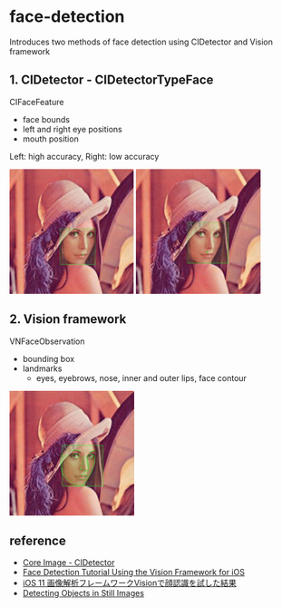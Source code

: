 # face-detection

Introduces two methods of face detection using CIDetector and Vision framework

## 1. CIDetector - CIDetectorTypeFace
CIFaceFeature
- face bounds
- left and right eye positions
- mouth position

Left: high accuracy,  Right: low accuracy

<img src="https://github.com/khhk10/face-detection/blob/master/images/lena_high.png" height="220"> <img src="https://github.com/khhk10/face-detection/blob/master/images/lena_low.png" height="220">

## 2. Vision framework
VNFaceObservation
- bounding box
- landmarks
  - eyes, eyebrows, nose, inner and outer lips, face contour

<img src="https://github.com/khhk10/face-detection/blob/master/images/lena_landmarks.png" height="220">

## reference

- [Core Image - CIDetector](https://developer.apple.com/documentation/coreimage/cidetector)
- [Face Detection Tutorial Using the Vision Framework for iOS](https://www.raywenderlich.com/1163620-face-detection-tutorial-using-the-vision-framework-for-ios)
- [iOS 11 画像解析フレームワークVisionで顔認識を試した結果](https://dev.classmethod.jp/smartphone/iphone/ios-11-vision/)
- [Detecting Objects in Still Images](https://developer.apple.com/documentation/vision/detecting_objects_in_still_images)
